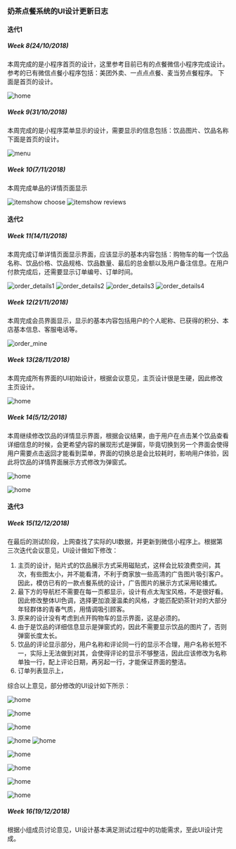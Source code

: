 ### 奶茶点餐系统的UI设计更新日志

#### 迭代1

##### Week 8(24/10/2018)
本周完成的是小程序首页的设计，这里参考目前已有的点餐微信小程序完成设计。参考的已有微信点餐小程序包括：美团外卖、一点点点餐、麦当劳点餐程序。
下面是首页的设计。

​![home](https://github.com/2018SystemAnalysis/Wechat-Odering-System/blob/master/assets/images/home.png)



##### Week 9(31/10/2018)

本周完成的是小程序菜单显示的设计，需要显示的信息包括：饮品图片、饮品名称
下面是首页的设计。

![menu](https://github.com/2018SystemAnalysis/Wechat-Odering-System/blob/master/assets/UI/U1_menu.png)



##### Week 10(7/11/2018)

本周完成单品的详情页面显示

![itemshow choose](https://github.com/2018SystemAnalysis/Wechat-Odering-System/blob/master/assets/UI/U1_itemshow1.png)
![itemshow reviews](https://github.com/2018SystemAnalysis/Wechat-Odering-System/blob/master/assets/UI/U1_itemshow2.png)



#### 迭代2

##### Week 11(14/11/2018)
本周完成订单详情页面显示界面，应该显示的基本内容包括：购物车的每一个饮品名称、饮品价格、饮品规格、饮品数量、最后的总金额以及用户备注信息。在用户付款完成后，还需要显示订单编号、订单时间。

![order_details1](https://github.com/2018SystemAnalysis/Wechat-Odering-System/blob/master/assets/UI/U1_order_check.png)
![order_details2](https://github.com/2018SystemAnalysis/Wechat-Odering-System/blob/master/assets/UI/U1_order_take.png)
![order_details3](https://github.com/2018SystemAnalysis/Wechat-Odering-System/blob/master/assets/UI/U1_order_done.png)
![order_details4](https://github.com/2018SystemAnalysis/Wechat-Odering-System/blob/master/assets/UI/U1_order_list.png)



##### Week 12(21/11/2018)

本周完成会员界面显示，显示的基本内容包括用户的个人昵称、已获得的积分、本店基本信息、客服电话等。

![order_mine](https://github.com/2018SystemAnalysis/Wechat-Odering-System/blob/master/assets/UI/U1_mine.png)


##### Week 13(28/11/2018)

本周完成所有界面的UI初始设计，根据会议意见，主页设计很是生硬，因此修改主页设计。

![home](https://github.com/2018SystemAnalysis/Wechat-Odering-System/blob/master/assets/UI/U1_home_v2.png)



##### Week 14(5/12/2018)

本周继续修改饮品的详情显示界面，根据会议结果，由于用户在点击某个饮品查看详细信息的时候，会更希望内容的展现形式是弹窗，毕竟切换到另一个界面会使得用户需要点击返回才能看到菜单，界面的切换总是会比较耗时，影响用户体验，因此将饮品的详情界面展示方式修改为弹窗式。

![home](https://github.com/2018SystemAnalysis/Wechat-Odering-System/blob/master/assets/UI/U1_itemshow1_v2.png)

![home](https://github.com/2018SystemAnalysis/Wechat-Odering-System/blob/master/assets/UI/U1_itemshow2_v2.png)





#### 迭代3

##### Week 15(12/12/2018)

在最后的测试阶段，上网查找了实际的UI数据，并更新到微信小程序上。根据第三次迭代会议意见，UI设计做如下修改：

1. 主页的设计，贴片式的饮品展示方式采用磁贴式，这样会比较浪费空间，其次，有些图太小，并不能看清，不利于商家放一些高清的广告图片吸引客户。因此，模仿已有的一款点餐系统的设计，广告图片的展示方式采用轮播式。
2. 最下方的导航栏不需要在每一页都显示，设计有点太淘宝风格，不是很好看。因此修改整体UI色调，选择更加浪漫温柔的风格，才能匹配奶茶针对的大部分年轻群体的青春气质，用情调吸引顾客。
3. 原来的设计没有考虑到点开购物车的显示界面，这是必须的。
4. 由于是饮品的详细信息显示是弹窗式的，因此不需要显示饮品的图片了，否则弹窗长度太长。
5. 饮品的评论显示部分，用户名称和评论同一行的显示不合理，用户名称长短不一，实际上无法做到对其，会使得评论的显示不够整洁，因此应该修改为名称单独一行，配上评论日期，再另起一行，才能保证界面的整洁。
6. 订单列表显示上，

综合以上意见，部分修改的UI设计如下所示：

![home](https://github.com/2018SystemAnalysis/Wechat-Odering-System/blob/master/assets/UI/U2_home.png)

![home](https://github.com/2018SystemAnalysis/Wechat-Odering-System/blob/master/assets/UI/U2_menu.png)

![home](https://github.com/2018SystemAnalysis/Wechat-Odering-System/blob/master/assets/UI/U2_gouwuche.png)

![home](https://github.com/2018SystemAnalysis/Wechat-Odering-System/blob/master/assets/UI/U2_details.png)
![home](https://github.com/2018SystemAnalysis/Wechat-Odering-System/blob/master/assets/UI/U2_review.png)

![home](https://github.com/2018SystemAnalysis/Wechat-Odering-System/blob/master/assets/UI/U2_order_list.png)

![home](https://github.com/2018SystemAnalysis/Wechat-Odering-System/blob/master/assets/UI/U2_order_check.png)

![home](https://github.com/2018SystemAnalysis/Wechat-Odering-System/blob/master/assets/UI/U2_order_take.png)

![home](https://github.com/2018SystemAnalysis/Wechat-Odering-System/blob/master/assets/UI/U2_reduction.png)



##### Week 16(19/12/2018)

根据小组成员讨论意见，UI设计基本满足测试过程中的功能需求，至此UI设计完成。
